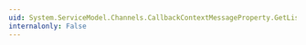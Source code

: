 ```yaml
---
uid: System.ServiceModel.Channels.CallbackContextMessageProperty.GetListenAddressAndContext(System.ServiceModel.EndpointAddress@,System.Collections.Generic.IDictionary{System.String,System.String}@)
internalonly: False
---
```

